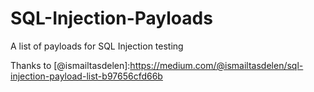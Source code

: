 # SQL-Injection-Payloads
A list of payloads for SQL Injection testing


Thanks to [@ismailtasdelen]:https://medium.com/@ismailtasdelen/sql-injection-payload-list-b97656cfd66b
